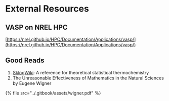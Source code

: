 # External Resources

## VASP on NREL HPC

[https://nrel.github.io/HPC/Documentation/Applications/vasp/](https://nrel.github.io/HPC/Documentation/Applications/vasp/)

## Good Reads

1. [SklogWiki](http://www.sklogwiki.org/SklogWiki/index.php/Main\_Page): A reference for theoretical statistical thermochemistry
2. The Unreasonable Effectiveness of Mathematics in the Natural Sciences by Eugene Wigner

{% file src="../.gitbook/assets/wigner.pdf" %}
